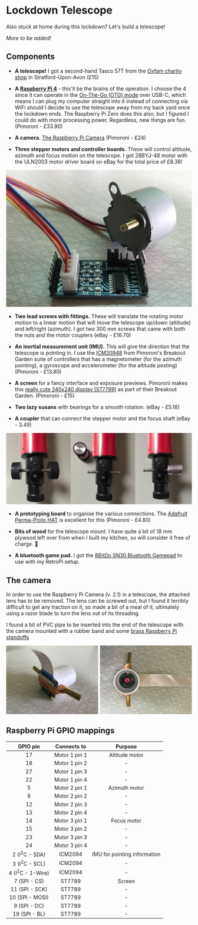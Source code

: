 # Lockdown Telescope

Also stuck at home during this lockdown? Let's build a telescope! 

_More to be added!_


## Components
* **A telescope!** I got a second-hand Tasco 57T from the [Oxfam charity shop](https://www.oxfam.org.uk/) in Stratford-Upon-Avon (£15) 

* **A [Raspberry Pi 4](https://shop.pimoroni.com/products/raspberry-pi-4?variant=29157087412307)** - this'll be the brains of the operation. I choose the 4 since it can operate in the [On-The-Go (OTG) mode](https://en.wikipedia.org/wiki/USB_On-The-Go) over USB-C, which means I can plug my computer straight into it instead of connecting via WiFi should I decide to use the telescope away from my back yard once the lockdown ends. The Raspberry Pi Zero does this also, but I figured I could do with more processing power. Regardless, new things are fun. (Pimoroni - £33.90)

* **A camera.** [The Raspberry Pi Camera](https://shop.pimoroni.com/products/raspberry-pi-camera-module-v2-1-with-mount?variant=19833929735) (Pimoroni - £24)

* **Three stepper motors and controller boards.** These will control altitude, azimuth and focus motion on the telescope. I got 28BYJ-48 motor with the ULN2003 motor driver board on eBay for the total price of £8.38! 

![Stepper motor and driver board](/images/motor-kit.jpg)

* **Two lead screws with fittings.** These will translate the rotating motor motion to a linear motion that will move the telescope up/down (altitude) and left/right (azimuth). I got two 300 mm screws that came with both the nuts and the motor couplers (eBay  - £16.70)

* **An inertial measurement unit (IMU).** This will give the direction that the telescope is pointing in. I use the [ICM20948](https://shop.pimoroni.com/products/icm20948) from Pimoroni's Breakout Garden suite of controllers that has a magnetometer (for the azimuth pointing), a gyroscope and accelerometer (for the altitude posting) (Pimoroni - £13.80)

* **A screen** for a fancy interface and exposure previews. Pimoroni makes this [really cute 240x240 display (ST7789)](https://shop.pimoroni.com/products/1-3-spi-colour-lcd-240x240-breakout) as part of their Breakout Garden. (Pimoroni - £15)

* **Two lazy susans** with bearings for a smooth rotation. (eBay - £5.18)

* **A coupler** that can connect the stepper motor and the focus shaft (eBay - 3.49)

![Replacing manual focus with auto-focus](/images/focus-shaft.jpg)

* **A prototyping board** to organise the various connections. The [Adafruit Perma-Proto HAT](https://shop.pimoroni.com/products/adafruit-perma-proto-hat-for-pi-mini-kit?variant=1038451613) is excellent for this (Pimoroni - £4.80)

* **Bits of wood** for the telescope mount. I have quite a bit of 18 mm plywood left over from when I built my kitchen, so will consider it free of charge. 🌳

* **A bluetooth game pad.** I got the [8BitDo SN30 Bluetooth Gamepad](https://shop.pimoroni.com/products/8bitdo-sn30-bluetooth-gamepad?variant=30713757597779) to use with my RetroPi setup. 


## The camera 

In order to use the Raspberry Pi Camera (v. 2.1) in a telescope, the attached lens has to be removed. The lens can be screwed out, but I found it terribly difficult to get any traction on it, so made a bit of a meal of it, ultimately using a razor blade to turn the lens out of its threading. 

I found a bit of PVC pipe to be inserted into the end of the telescope with the camera mounted with a rubber band and some [brass Raspberry Pi standoffs](https://www.amazon.co.uk/Geekworm-Raspberry-Installation-Standoff-Accessories/dp/B07MN2GY6Y/)

![Camera mounting](/images/camera.jpg)




## Raspberry Pi GPIO mappings

| GPIO pin | Connects to  | Purpose |
|:----------------:|:-------------:|:-------:|
|        17        | Motor 1 pin 1 | Altitude motor |
|        18        | Motor 1 pin 2 |     -    |
|        27        | Motor 1 pin 3 |     -    |
|        22        | Motor 1 pin 4 |     -    |
|        5         | Motor 2 pin 1 | Azimuth motor |
|        6         | Motor 2 pin 2 |    -     |
|        12        | Motor 2 pin 3 |    -     |
|        13        | Motor 2 pin 4 |    -     |
|        14        | Motor 3 pin 1 |Focus motor|
|        15        | Motor 3 pin 2 |     -    |
|        23        | Motor 3 pin 3 |     -    |
|        24        | Motor 3 pin 4 |     -    |
|        2 (I<sup>2</sup>C - SDA)        | ICM2094      |IMU for pointing information |
|        3 (I<sup>2</sup>C - SCL)        | ICM2094      | - |
|        4 (I<sup>2</sup>C - 1-Wire)        | ICM2094      | - |
| 	 7 (SPI - CS)	| ST7789	| Screen |
| 	 11 (SPI - SCK)	| ST7789	| - |
| 	 10 (SPI - MOSI)	| ST7789	| - |
| 	 9 (SPI - DC)	| ST7789	| - |
| 	 19 (SPI - BL)	| ST7789	| - |






